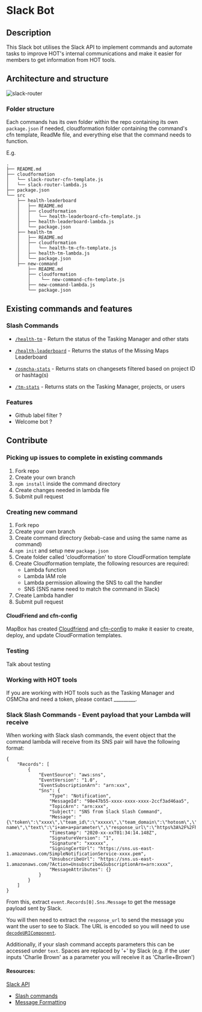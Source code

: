 # Slack Bot

## Description
This Slack bot utilises the Slack API to implement commands and automate tasks to improve HOT's internal communications and make it easier for members to get information from HOT tools.

## Architecture and structure
![slack-router](https://user-images.githubusercontent.com/12103383/84057200-f6620000-a9d4-11ea-9b74-fd4ecd9eb27b.png)

### Folder structure
Each commands has its own folder within the repo containing its own `package.json` if needed, cloudformation folder containing the command's cfn template, ReadMe file, and everything else that the command needs to function.

E.g.

```
.
├── README.md
├── cloudformation
│   └── slack-router-cfn-template.js
│   └── slack-router-lambda.js
├── package.json
└── src
    ├── health-leaderboard
    │   ├── README.md
    │   ├── cloudformation
    │   │   └── health-leaderboard-cfn-template.js
    │   ├── health-leaderboard-lambda.js
    │   └── package.json
    ├── health-tm
    │   ├── README.md
    │   ├── cloudformation
    │   │   └── health-tm-cfn-template.js
    │   ├── health-tm-lambda.js
    │   └── package.json
    ├── new-command
        ├── README.md
        ├── cloudformation
        │    └── new-command-cfn-template.js
        ├── new-command-lambda.js
        └── package.json

```

## Existing commands and features
### Slash Commands
* [`/health-tm`](https://github.com/hotosm/slack-bots/tree/master/src/health-tm) - Return the status of the Tasking Manager and other stats

* [`/health-leaderboard`](https://github.com/hotosm/slack-bots/tree/master/src/health-leaderboard) - Returns the status of the Missing Maps Leaderboard

* [`/osmcha-stats`](https://github.com/hotosm/slack-bots/tree/master/src/osmcha-stats) - Returns stats on changesets filtered based on project ID or hashtag(s)

* [`/tm-stats`](https://github.com/hotosm/slack-bots/tree/master/src/tm-stats) - Returns stats on the Tasking Manager, projects, or users

### Features
* Github label filter ?
* Welcome bot ?

## Contribute
### Picking up issues to complete in existing commands
1. Fork repo
2. Create your own branch
3. `npm install` inside the command directory
4. Create changes needed in lambda file
5. Submit pull request

### Creating new command
1. Fork repo
2. Create your own branch
3. Create command directory (kebab-case and using the same name as command)
4. `npm init` and setup new `package.json`
5. Create folder called 'cloudformation' to store CloudFormation template
6. Create Cloudformation template, the following resources are required:
    * Lambda function
    * Lambda IAM role
    * Lambda permission allowing the SNS to call the handler
    * SNS (SNS name need to match the command in Slack)
7. Create Lambda handler
8. Submit pull request

#### CloudFriend and cfn-config
MapBox has created [Cloudfriend](https://github.com/mapbox/cloudfriend) and [cfn-config](https://github.com/mapbox/cfn-config) to make it easier to create, deploy, and update CloudFormation templates.

### Testing
Talk about testing


### Working with HOT tools
If you are working with HOT tools such as the Tasking Manager and OSMCha and need a token, please contact _________.

### Slack Slash Commands - Event payload that your Lambda will receive 
When working with Slack slash commands, the event object that the command lambda will receive from its SNS pair will have the following format:
```
{
    "Records": [
        {
            "EventSource": "aws:sns",
            "EventVersion": "1.0",
            "EventSubscriptionArn": "arn:xxx",
            "Sns": {
                "Type": "Notification",
                "MessageId": "98e47b55-xxxx-xxxx-xxxx-2ccf3ad46aa5",
                "TopicArn": "arn:xxx",
                "Subject": "SNS from Slack Slash Command",
                "Message": "{\"token\":\"xxxx\",\"team_id\":\"xxxxx\",\"team_domain\":\"hotosm\",\"channel_id\":\"xxxxx\",\"channel_name\":\"xxxxx",\"user_id\":\"xxxx\",\"user_name\":\"xxxx\",\"command\":\"%2Fcommand-name\",\"text\":\"i+am+a+parameter\",\"response_url\":\"https%3A%2F%2Fhooks.slack.com%2Fcommands%2FT042xxxxx%2F1261935219462%2FYA9Hj7eqaYD29KiZMkp1AP2l\",\"trigger_id\":\"1292506069872.xxxx.e141f08809a67f8295815147128ca318\"}",
                "Timestamp": "2020-xx-xxT01:34:14.148Z",
                "SignatureVersion": "1",
                "Signature": "xxxxxx",
                "SigningCertUrl": "https://sns.us-east-1.amazonaws.com/SimpleNotificationService-xxxx.pem",
                "UnsubscribeUrl": "https://sns.us-east-1.amazonaws.com/?Action=Unsubscribe&SubscriptionArn=arn:xxxx",
                "MessageAttributes": {}
            }
        }
    ]
}
```
From this, extract `event.Records[0].Sns.Message` to get the message payload sent by Slack.

You will then need to extract the `response_url` to send the message you want the user to see to Slack. The URL is encoded so you will need to use [`decodeURIComponent`](https://developer.mozilla.org/en-US/docs/Web/JavaScript/Reference/Global_Objects/decodeURIComponent). 

Additionally, if your slash command accepts parameters this can be accessed under `text`. Spaces are replaced by '+' by Slack (e.g. if the user inputs 'Charlie Brown' as a parameter you will receive it as 'Charlie+Brown')


#### Resources:
[Slack API](https://api.slack.com/)
- [Slash commands](https://api.slack.com/interactivity/slash-commands)
- [Message Formatting](https://api.slack.com/reference/surfaces/formatting)